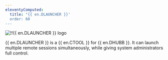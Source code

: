 ```yaml
---
eleventyComputed:
  title: "{{ en.DLAUNCHER }}'
  order: 60
---
```

![!!{{ en.DLAUNCHER }} logo](https://webdevolutions.blob.core.windows.net/images/projects/launcher/logos/launcher-color-shadow.svg)

{{ en.DLAUNCHER }} is a {{ en.CTOOL }} for {{ en.DHUBB }}. It can launch multiple remote sessions simultaneously, while giving system administrators full control.
